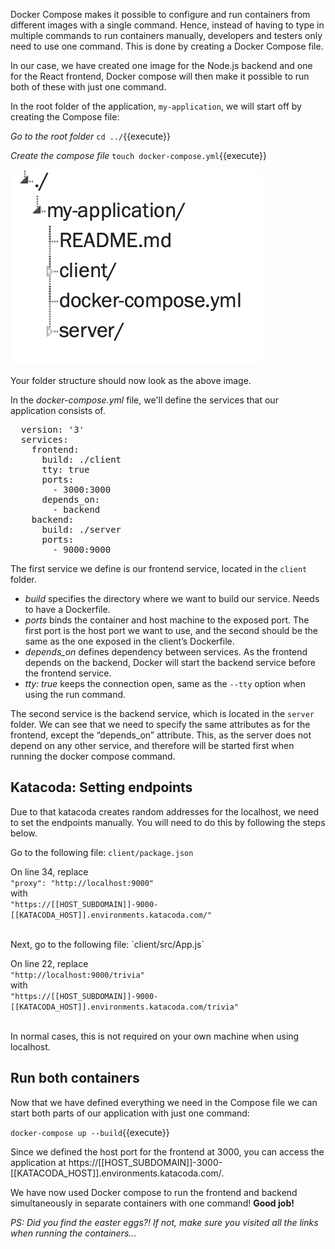 Docker Compose makes it possible to configure and run containers from different images with a single command. Hence, instead of having to type in multiple commands to run containers manually, developers and testers only need to use one command. This is done by creating a Docker Compose file. 

In our case, we have created one image for the Node.js backend and one for the React frontend, Docker compose will then make it possible to run both of these with just one command.

In the root folder of the application, `my-application`, we will start off by creating the Compose file:

*Go to the root folder* `cd ../`{{execute}}

*Create the compose file* `touch docker-compose.yml`{{execute}}

![Docker5](https://github.com/christinasunnegardh/katacoda-scenarios/blob/master/dockertutorial/assets/5.png?raw=true)

Your folder structure should now look as the above image. 

In the *docker-compose.yml* file, we'll define the services that our application consists of.  

<pre class="file" data-filename="docker-compose.yml" data-target="replace">
  version: '3'
  services:
    frontend:
      build: ./client
      tty: true
      ports:
        - 3000:3000
      depends_on:
        - backend
    backend:
      build: ./server
      ports:
        - 9000:9000
</pre>

The first service we define is our frontend service, located in the `client` folder. 
- *build* specifies the directory where we want to build our service. Needs to have a Dockerfile.
- *ports* binds the container and host machine to the exposed port. The first port is the host port we want to use, and the second should be the same as the one exposed in the client’s Dockerfile.
- *depends_on* defines dependency between services. As the frontend depends on the backend, Docker will start the backend service before the frontend service.
- *tty: true* keeps the connection open, same as the `--tty` option when using the run command.

The second service is the backend service, which is located in the `server` folder. We can see that we need to specify the same attributes as for the frontend, except the “depends_on” attribute. This, as the server does not depend on any other service, and therefore will be started first when running the docker compose command.

## Katacoda: Setting endpoints
Due to that katacoda creates random addresses for the localhost, we need to set the endpoints manually. You will need to do this by following the steps below.

Go to the following file:
`client/package.json`

On line 34, replace   
`"proxy": "http://localhost:9000"`  
with  
`"https://[[HOST_SUBDOMAIN]]-9000-[[KATACODA_HOST]].environments.katacoda.com/"`

<br />
Next, go to the following file: `client/src/App.js`  

On line 22, replace   
`"http://localhost:9000/trivia"`  
with   
`"https://[[HOST_SUBDOMAIN]]-9000-[[KATACODA_HOST]].environments.katacoda.com/trivia"`

<br />
In normal cases, this is not required on your own machine when using localhost. 

## Run both containers

Now that we have defined everything we need in the Compose file we can start both parts of our application with just one command: 

`docker-compose up --build`{{execute}}

Since we defined the host port for the frontend at 3000, you can access the application at https://[[HOST_SUBDOMAIN]]-3000-[[KATACODA_HOST]].environments.katacoda.com/. 

We have now used Docker compose to run the frontend and backend simultaneously in separate containers with one command! **Good job!**


*PS: Did you find the easter eggs?! If not, make sure you visited all the links when running the containers...*
